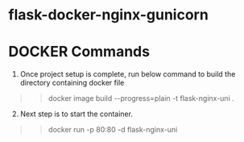 # flask-docker-nginx-gunicorn

DOCKER Commands
================

1) Once project setup is complete, run below command to 
    build the directory containing docker file

  >>  docker image build --progress=plain -t flask-nginx-uni .

2) Next step is to start the container.

  >> docker run -p 80:80 -d flask-nginx-uni